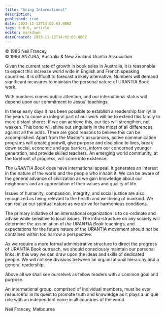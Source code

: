 ```yaml
---
title: "Going International"
description: 
published: true
date: 2023-11-12T14:02:03.086Z
tags: 6-0-6, article
editor: markdown
dateCreated: 2023-11-12T14:02:03.086Z
---
```


<p class="v-card v-sheet theme--light gray lighten-3 px-2 py-1">© 1986 Neil Francey<br>© 1986 ANZURA, Australia & New Zealand Urantia Association</p>

Given the current rate of growth in book sales in Australia, it is reasonable to expect this increase world wide in English and French speaking countries. It is difficult to forecast a likely alternative. Numbers will demand significant measures to maintain the personal nature of URANTIA Book work.

With numbers comes public attention, and our international status will depend upon our commitment to Jesus' teachings.

In these early days it has been possible to establish a readership family! In the years to come an integral part of our work will be to extend this family to more distant shores. If we can achieve this, our ties will strengthen, not weaken. This bond will shine out singularly in the midst of all differences, against all the odds. There are good reasons to believe this can be accomplished. Apart from the Master's assurances, active communication programs will create goodwill, give purpose and discipline to lives, break down social, economic and age barriers, inform our concerned younger generation, and provide skilled teachers. An emerging world community, at the forefront of progress, will come into existence.

_The URANTIA Book_ does have international appeal. It generates an interest in the nature of the world and the people who inhabit it. We can be aware of the general advance of civilization as we gain knowledge about our neighbours and an appreciation of their values and quality of life.

Issues of humanity, compassion, integrity, and social justice are also recognized as being relevant to the health and wellbeing of mankind. We can realize our spiritual nature as we strive for harmonious conditions.

The primary initiative of an international organization is to co-ordinate and advise while sensitive to local issues. The infra-structure on any society will determine the assimilation of _the URANTIA Book_ teachings, and expectations for the future nature of the URANTIA movement should not be contained within too narrow a perspective.

As we require a more formal administrative structure to direct the progress of URANTIA Book outreach, we should consciously maintain our personal links. In this way we can draw upon the ideas and skills of dedicated people. We will not see divisions between an organizational hierarchy and a general readership.

Above all we shall see ourselves as fellow readers with a common goal and purpose.

An intermational group, comprised of individual members, must be ever resourceful in its quest to promote truth and knowledge as it plays a unique role with an independent voice in all countries of the world.

Neil Francey, Melbourne